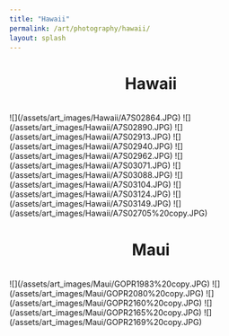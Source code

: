 ```yaml
---
title: "Hawaii"
permalink: /art/photography/hawaii/
layout: splash
---
```


<h1 style="text-align: center;">Hawaii</h1>
<br>
![](/assets/art_images/Hawaii/A7S02864.JPG)
![](/assets/art_images/Hawaii/A7S02890.JPG)
![](/assets/art_images/Hawaii/A7S02913.JPG)
![](/assets/art_images/Hawaii/A7S02940.JPG)
![](/assets/art_images/Hawaii/A7S02962.JPG)
![](/assets/art_images/Hawaii/A7S03071.JPG)
![](/assets/art_images/Hawaii/A7S03088.JPG)
![](/assets/art_images/Hawaii/A7S03104.JPG)
![](/assets/art_images/Hawaii/A7S03124.JPG)
![](/assets/art_images/Hawaii/A7S03149.JPG)
![](/assets/art_images/Hawaii/A7S02705%20copy.JPG)

<br>
<h1 style="text-align: center;">Maui</h1>
<br>
![](/assets/art_images/Maui/GOPR1983%20copy.JPG)
![](/assets/art_images/Maui/GOPR2080%20copy.JPG)
![](/assets/art_images/Maui/GOPR2160%20copy.JPG)
![](/assets/art_images/Maui/GOPR2165%20copy.JPG)
![](/assets/art_images/Maui/GOPR2169%20copy.JPG)